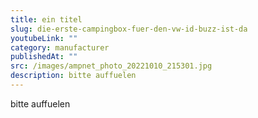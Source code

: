```yaml
---
title: ein titel
slug: die-erste-campingbox-fuer-den-vw-id-buzz-ist-da
youtubeLink: ""
category: manufacturer
publishedAt: ""
src: /images/ampnet_photo_20221010_215301.jpg
description: bitte auffuelen
---
```

bitte auffuelen